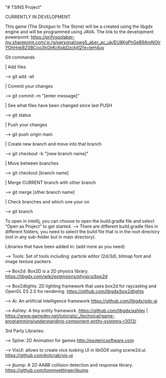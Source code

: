 "# TSINS Project"

CURRENTLY IN DEVELOPMENT 


This game (The Shotgun In The Stone) will be a created using the libgdx engine and will be programmed using JAVA.
The link to the development powerpoint: https://prifysgolaber-my.sharepoint.com/:p:/g/personal/owg5_aber_ac_uk/EU8KgPhGeB9AmNOIrYOhHnkBZ0BCoo3hGhKc6qbDzckjIQ?e=teH4uy

Git commands

   | Add files

   --> git add -all

   | Commit your changes

   --> git commit -m "[enter message]"
   
   | See what files have been changed since last PUSH
   
   --> git status

   | Push your changes

   --> git push origin main

   | Create new branch and move into that branch

   --> git checkout -b "[new branch name]"

   | Move between branches

   --> git checkout [branch name]

   | Merge CURRENT branch with other branch

   --> git merge [other branch name]

   | Check branches and which one your on

   --> git branch


 To open in intellij, you can choose to open the build.gradle file and select “Open as Project” to get started.
   --> There are different build.gradle files in different folders, you need to select the build file that is in the root directory (not in any sub-folder but in main directory).

Libraries that have been added in: (add more as you need)

--> Tools: Set of tools including: particle editor (2d/3d), bitmap font and image texture packers.

--> Box2d: Box2D is a 2D physics library.
https://libgdx.com/wiki/extensions/physics/box2d

--> Box2dlights: 2D lighting framework that uses box2d for raycasting and OpenGL ES 2.0 for rendering.
https://github.com/libgdx/box2dlights

--> Ai: An artificial intelligence framework
https://github.com/libgdx/gdx-ai

--> Ashley: A tiny entity framework.
https://github.com/libgdx/ashley | https://www.gamedev.net/tutorials/_/technical/game-programming/understanding-component-entity-systems-r3013/


3rd Party Libraries:

--> Spine: 2D Animation for games
http://esotericsoftware.com

--> VisUI: allows to create nice looking UI in libGDX using scene2d.ui.
https://github.com/kotcrab/vis-ui

--> jbump: A 2D AABB collision detection and response library.
https://github.com/tommyettinger/jbump

